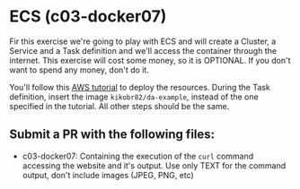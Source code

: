 # ECS (c03-docker07)
Fir this exercise we're going to play with ECS and will create a Cluster, a Service and a Task definition and we'll access the container through the internet.
This exercise will cost some money, so it is OPTIONAL. If you don't want to spend any money, don't do it.

You'll follow this [AWS tutorial](https://aws.amazon.com/getting-started/tutorials/deploy-docker-containers/) to deploy the resources. During the Task definition, insert the image `kikobr82/da-example`, instead of the one specified in the tutorial. All other steps should be the same.


## Submit a PR with the following files:
- c03-docker07: Containing the execution of the `curl` command accessing the website and it's output. Use only TEXT for the command output, don't include images (JPEG, PNG, etc)
